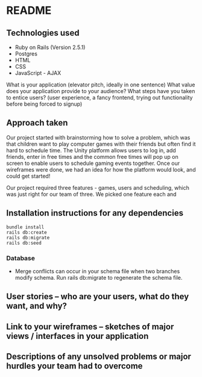 # README

## Technologies used
- Ruby on Rails (Version 2.5.1)
- Postgres
- HTML
- CSS
- JavaScript - AJAX 

What is your application (elevator pitch, ideally in one sentence)
What value does your application provide to your audience?
What steps have you taken to entice users? (user experience, a fancy frontend, trying out functionality before being forced to signup)


## Approach taken
Our project started with brainstorming how to solve a problem, which was that children want to play computer games with their friends but often find it hard to schedule time. The Unity platform allows users to log in, add friends, enter in free times and the common free times will pop up on screen to enable users to schedule gaming events together. Once our wireframes were done, we had an idea for how the platform would look, and could get started! 

Our project required three features - games, users and scheduling, which was just right for our team of three. We picked one feature each and 

## Installation instructions for any dependencies
```
bundle install
rails db:create
rails db:migrate
rails db:seed
```
### Database
- Merge conflicts can occur in your schema file when two branches modify schema. Run rails db:migrate to regenerate the schema file. 

## User stories – who are your users, what do they want, and why?

## Link to your wireframes – sketches of major views / interfaces in your application

## Descriptions of any unsolved problems or major hurdles your team had to overcome
